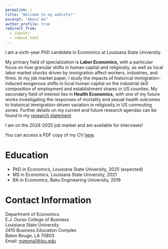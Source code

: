```yaml
---
permalink: /
title: "Welcome to my website!"
excerpt: "About me"
author_profile: true
redirect_from: 
  - /about/
  - /about.html
---
```


I am a sixth-year PhD candidate in Economics at Louisiana State University. 

My primary field of specialization is **Labor Economics,** with a particular focus on how granular shifts in human capital and religiosity, as well as local labor market shocks driven by immigration affect workers, industries, and firms. In my job market paper, I study the impacts of historical immigration-induced exogenous shifts in local human capital on the industrial skill composition of employment and establishment shares in US counties. My secondary field of interest lies in **Health Economics,** with one of my future works investigating the responses of mortality and sexual health outcomes to historical immigration-driven variation in religiosity in US commuting zones. Further details on my current and future research agendas can be found in my [research statement](/files/Murad_Zeynalli_Research_Statement.pdf).

I am on the 2024-2025 job market and am available for interviews!

You can access a PDF copy of my CV [here](/files/Murad_Zeynalli_CV.pdf).

Education
======
* PhD in Economics, Louisiana State University, 2025 (expected)
* MS in Economics, Louisiana State University, 2021
* BA in Economics, Baku Engineering University, 2019

Contact Information
======

Department of Economics  
E.J. Ourso College of Business  
Louisiana State University  
2410 Business Education Complex  
Baton Rouge, LA 70803  
Email: [mzeyna1@lsu.edu](mailto:mzeyna1@lsu.edu)
